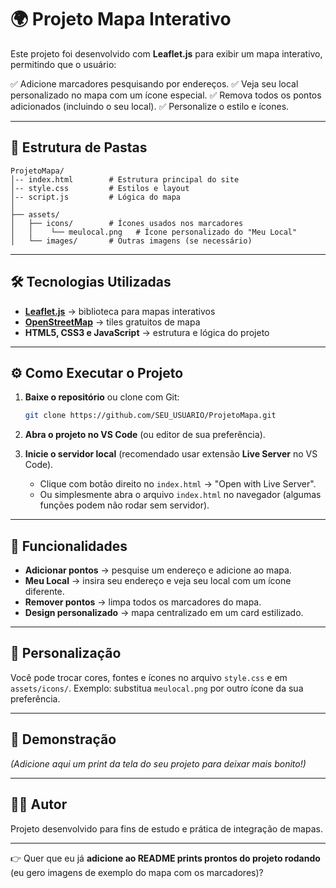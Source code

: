 # 🌍 Projeto Mapa Interativo

Este projeto foi desenvolvido com **Leaflet.js** para exibir um mapa interativo, permitindo que o usuário:

✅ Adicione marcadores pesquisando por endereços.
✅ Veja seu local personalizado no mapa com um ícone especial.
✅ Remova todos os pontos adicionados (incluindo o seu local).
✅ Personalize o estilo e ícones.

---

## 📂 Estrutura de Pastas

```
ProjetoMapa/
│-- index.html        # Estrutura principal do site
│-- style.css         # Estilos e layout
│-- script.js         # Lógica do mapa
│
├── assets/
│   ├── icons/        # Ícones usados nos marcadores
│   │    └── meulocal.png   # Ícone personalizado do "Meu Local"
│   └── images/       # Outras imagens (se necessário)
```

---

## 🛠️ Tecnologias Utilizadas

* **[Leaflet.js](https://leafletjs.com/)** → biblioteca para mapas interativos
* **[OpenStreetMap](https://www.openstreetmap.org/)** → tiles gratuitos de mapa
* **HTML5, CSS3 e JavaScript** → estrutura e lógica do projeto

---

## ⚙️ Como Executar o Projeto

1. **Baixe o repositório** ou clone com Git:

   ```bash
   git clone https://github.com/SEU_USUARIO/ProjetoMapa.git
   ```

2. **Abra o projeto no VS Code** (ou editor de sua preferência).

3. **Inicie o servidor local** (recomendado usar extensão **Live Server** no VS Code).

   * Clique com botão direito no `index.html` → "Open with Live Server".
   * Ou simplesmente abra o arquivo `index.html` no navegador (algumas funções podem não rodar sem servidor).

---

## 🚀 Funcionalidades

* **Adicionar pontos** → pesquise um endereço e adicione ao mapa.
* **Meu Local** → insira seu endereço e veja seu local com um ícone diferente.
* **Remover pontos** → limpa todos os marcadores do mapa.
* **Design personalizado** → mapa centralizado em um card estilizado.

---

## 🎨 Personalização

Você pode trocar cores, fontes e ícones no arquivo `style.css` e em `assets/icons/`.
Exemplo: substitua `meulocal.png` por outro ícone da sua preferência.

---

## 📸 Demonstração

*(Adicione aqui um print da tela do seu projeto para deixar mais bonito!)*

---

## 👨‍💻 Autor

Projeto desenvolvido para fins de estudo e prática de integração de mapas.

---

👉 Quer que eu já **adicione ao README prints prontos do projeto rodando** (eu gero imagens de exemplo do mapa com os marcadores)?

